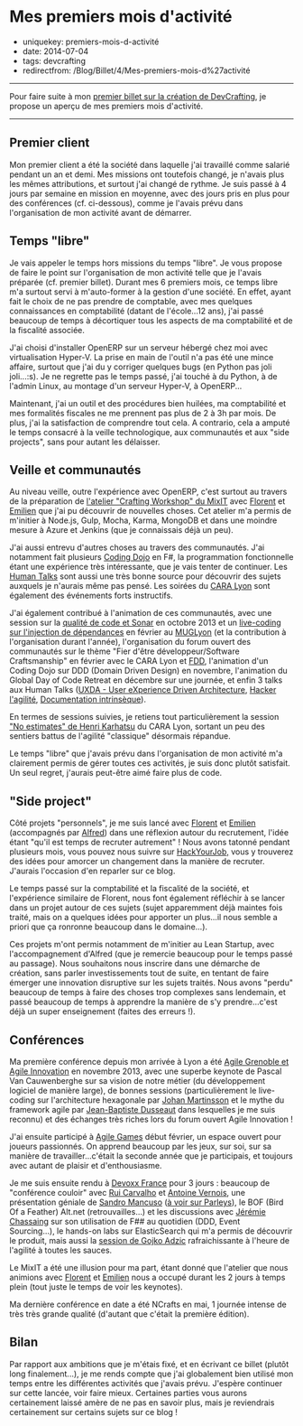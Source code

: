Mes premiers mois d'activité
============================

- uniquekey: premiers-mois-d-activité
- date: 2014-07-04
- tags: devcrafting
- redirectfrom: /Blog/Billet/4/Mes-premiers-mois-d%27activité

-----------------------

Pour faire suite à mon [premier billet sur la création de DevCrafting](/fr/blog/2014/07-Creation-de-Devcrafting/), je propose un aperçu de mes premiers mois d'activité.

--------------------------

## Premier client

Mon premier client a été la société dans laquelle j'ai travaillé comme salarié pendant un an et demi. Mes missions ont toutefois changé, je n'avais plus les mêmes attributions, et surtout j'ai changé de rythme. Je suis passé à 4 jours par semaine en mission en moyenne, avec des jours pris en plus pour des conférences (cf. ci-dessous), comme je l'avais prévu dans l'organisation de mon activité avant de démarrer.

## Temps "libre"

Je vais appeler le temps hors missions du temps "libre". Je vous propose de faire le point sur l'organisation de mon activité telle que je l'avais préparée (cf. premier billet). Durant mes 6 premiers mois, ce temps libre m'a surtout servi à m'auto-former à la gestion d'une société. En effet, ayant fait le choix de ne pas prendre de comptable, avec mes quelques connaissances en comptabilité (datant de l'école...12 ans), j'ai passé beaucoup de temps à décortiquer tous les aspects de ma comptabilité et de la fiscalité associée.

J'ai choisi d'installer OpenERP sur un serveur hébergé chez moi avec virtualisation Hyper-V. La prise en main de l'outil n'a pas été une mince affaire, surtout que j'ai du y corriger quelques bugs (en Python pas joli joli...:s). Je ne regrette pas le temps passé, j'ai touché à du Python, à de l'admin Linux, au montage d'un serveur Hyper-V, à OpenERP...

Maintenant, j'ai un outil et des procédures bien huilées, ma comptabilité et mes formalités fiscales ne me prennent pas plus de 2 à 3h par mois. De plus, j'ai la satisfaction de comprendre tout cela. A contrario, cela a amputé le temps consacré à la veille technologique, aux communautés et aux "side projects", sans pour autant les délaisser.

## Veille et communautés

Au niveau veille, outre l'expérience avec OpenERP, c'est surtout au travers de la préparation de [l'atelier "Crafting Workshop" du MixIT](http://www.mix-it.fr/session/362/crafting-workshop) avec [Florent](https://twitter.com/florentpellet) et [Emilien](https://twitter.com/ouarzy) que j'ai pu découvrir de nouvelles choses. Cet atelier m'a permis de m'initier à Node.js, Gulp, Mocha, Karma, MongoDB et dans une moindre mesure à Azure et Jenkins (que je connaissais déjà un peu).

J'ai aussi entrevu d'autres choses au travers des communautés. J'ai notamment fait plusieurs [Coding Dojo](http://lyon.clubagilerhonealpes.org/activites/coding-dojo) en F#, la programmation fonctionnelle étant une expérience très intéressante, que je vais tenter de continuer. Les [Human Talks](http://humantalks.com/cities/lyon) sont aussi une très bonne source pour découvrir des sujets auxquels je n'aurais même pas pensé. Les soirées du [CARA Lyon](http://lyon.clubagilerhonealpes.org/) sont également des événements forts instructifs.

J'ai également contribué à l'animation de ces communautés, avec une session sur la [qualité de code et Sonar](http://fr.slideshare.net/ClementBouillier/20131024-qualit-de-code-et-sonar-mug-lyon) en octobre 2013 et un [live-coding sur l'injection de dépendances](http://fr.slideshare.net/ClementBouillier/20140227-injection-de-dpendances-mug-lyon) en février au [MUGLyon](http://muglyon.github.io/) (et la contribution à l'organisation durant l'année), l'organisation du forum ouvert des communautés sur le thème "Fier d'être développeur/Software Craftsmanship" en février avec le CARA Lyon et [FDD](http://fierdetredeveloppeur.org/), l'animation d'un Coding Dojo sur DDD (Domain Driven Design) en novembre, l'animation du Global Day of Code Retreat en décembre sur une journée, et enfin 3 talks aux Human Talks ([UXDA - User eXperience Driven Architecture](http://fr.slideshare.net/ClementBouillier/20130910-uxda-human-talk), [Hacker l'agilité](http://fr.slideshare.net/ClementBouillier/20131210-hacker-lagilit-hhuman-talks), [Documentation intrinsèque](http://fr.slideshare.net/ClementBouillier/20140311-documentation-intrinsque-human-talks)).

En termes de sessions suivies, je retiens tout particulièrement la session ["No estimates" de Henri Karhatsu](http://karhatsu.com/lyon/) du CARA Lyon, sortant un peu des sentiers battus de l'agilité "classique" désormais répandue.

Le temps "libre" que j'avais prévu dans l'organisation de mon activité m'a clairement permis de gérer toutes ces activités, je suis donc plutôt satisfait. Un seul regret, j'aurais peut-être aimé faire plus de code.

## "Side project"

Côté projets "personnels", je me suis lancé avec [Florent](https://twitter.com/florentpellet) et [Emilien](https://twitter.com/ouarzy) (accompagnés par [Alfred](https://twitter.com/alfredalmendra)) dans une réflexion autour du recrutement, l'idée étant "qu'il est temps de recruter autrement" ! Nous avons tatonné pendant plusieurs mois, vous pouvez nous suivre sur [HackYourJob,](https://twitter.com/hack_your_job) vous y trouverez des idées pour amorcer un changement dans la manière de recruter. J'aurais l'occasion d'en reparler sur ce blog.

Le temps passé sur la comptabilité et la fiscalité de la société, et l'expérience similaire de Florent, nous font également réfléchir à se lancer dans un projet autour de ces sujets (sujet apparemment déjà maintes fois traité, mais on a quelques idées pour apporter un plus...il nous semble a priori que ça ronronne beaucoup dans le domaine...).

Ces projets m'ont permis notamment de m'initier au Lean Startup, avec l'accompagnement d'Alfred (que je remercie beaucoup pour le temps passé au passage). Nous souhaitons nous inscrire dans une démarche de création, sans parler investissements tout de suite, en tentant de faire émerger une innovation disruptive sur les sujets traités. Nous avons "perdu" beaucoup de temps à faire des choses trop complexes sans lendemain, et passé beaucoup de temps à apprendre la manière de s'y prendre...c'est déjà un super enseignement (faites des erreurs !).

## Conférences

Ma première conférence depuis mon arrivée à Lyon a été [Agile Grenoble et Agile Innovation](http://2013.agile-grenoble.org/) en novembre 2013, avec une superbe keynote de Pascal Van Cauwenberghe sur sa vision de notre métier (du développement logiciel de manière large), de bonnes sessions (particulièrement le live-coding sur l'architecture hexagonale par [Johan Martinsson](https://twitter.com/johan_alps) et le mythe du framework agile par [Jean-Baptiste Dusseaut](http://dusseaut.name/le-mythe-du-framework-agile/#/) dans lesquelles je me suis reconnu) et des échanges très riches lors du forum ouvert Agile Innovation !

J'ai ensuite participé à [Agile Games](http://www.agilegamesfrance.fr/) début février, un espace ouvert pour joueurs passionnés. On apprend beaucoup par les jeux, sur soi, sur sa manière de travailler...c'était la seconde année que je participais, et toujours avec autant de plaisir et d'enthousiasme.

Je me suis ensuite rendu à [Devoxx France](http://www.devoxx.fr/) pour 3 jours : beaucoup de "conférence couloir" avec [Rui Carvalho](https://twitter.com/rhwy) et [Antoine Vernois](https://twitter.com/avernois), une présentation géniale de [Sandro Mancuso](https://twitter.com/sandromancuso) ([à voir sur Parleys](http://parleys.com/play/536770f0e4b04bb59f502713)), le BOF (Bird Of a Feather) Alt.net (retrouvailles...) et les discussions avec [Jérémie Chassaing](https://twitter.com/thinkb4coding) sur son utilisation de F## au quotidien (DDD, Event Sourcing...), le hands-on labs sur ElasticSearch qui m'a permis de découvrir le produit, mais aussi la [session de Gojko Adzic](http://parleys.com/play/536b5803e4b04bb59f502739) rafraichissante à l'heure de l'agilité à toutes les sauces.

Le MixIT a été une illusion pour ma part, étant donné que l'atelier que nous animions avec [Florent](https://twitter.com/florentpellet) et [Emilien](https://twitter.com/ouarzy) nous a occupé durant les 2 jours à temps plein (tout juste le temps de voir les keynotes).

Ma dernière conférence en date a été NCrafts en mai, 1 journée intense de très très grande qualité (d'autant que c'était la première édition).

## Bilan

Par rapport aux ambitions que je m'étais fixé, et en écrivant ce billet (plutôt long finalement...), je me rends compte que j'ai globalement bien utilisé mon temps entre les différentes activités que j'avais prévu. J'espère continuer sur cette lancée, voir faire mieux. Certaines parties vous aurons certainement laissé amère de ne pas en savoir plus, mais je reviendrais certainement sur certains sujets sur ce blog !